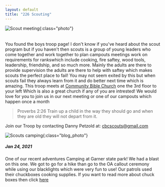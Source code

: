 ```yaml
---
layout: default
title: "226 Scouting"
---
```


![Scout meeting](https://cbc-scouts-226.s3.amazonaws.com/sample.jpg){:class="photo"} <br><br><br>
You found the boys troop page! I don't know if you've heard about the scout program but if you haven't then scouts is a group of young leaders who come together and work together to plan campouts meetings work on requirements for rankswhich include cooking, fire saftey, wood tools, leadership, friendship, and so much more. Mainly the adults are there to provide supervision the adults are there to help with saftey which makes scouts the perfect place to fail! You may not seem exited by this but when scouts fail they always learn from it and do better next time which is amazing. This troop meets at [Community Bible Church](https://www.google.com/maps/place/Community+Bible+Church/@29.6083609,-98.4551142,17z/data=!3m1!4b1!4m5!3m4!1s0x865c61f893143835:0x6a9757940e4df853!8m2!3d29.6083609!4d-98.4529255) one the 3rd floor to your left Which is also a great church if any of you are intrested! We would love for you to join us in our next meeting or one of our campouts which happen once a month
> Proverbs 2:26 Train up a child in the way they should go and when they are old they will not depart from it.

Join our Troop by contacting Danny Petzold at: <cbcscouts@gmail.com>

![Scouts camping](https://cbc-scouts-226.s3.amazonaws.com/sample.jpg){:class="blog_photo"}
##### Jan 24, 2021
One of our recent adventures Camping at Garner state park! We had a blast on this one. We got to go for a hike than go to the OA callout ceremony while using our blacklights which were very fun to use! Our patrols used their chuckboxes cooking supplies. If you want to read more about chuck boxes then click [here](blog_2.html)